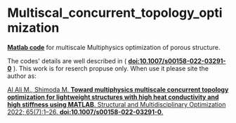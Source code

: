 # Multiscal_concurrent_topology_optimization
[**Matlab code**](https://static-content.springer.com/esm/art%3A10.1007%2Fs00158-022-03291-0/MediaObjects/158_2022_3291_MOESM1_ESM.pdf) for multiscale Multiphysics optimization of porous structure.

The codes' details are well described in ( **[doi:10.1007/s00158-022-03291-0](https://link.springer.com/article/10.1007/s00158-022-03291-0)** ).
This work is for reserch propuse only. When use it please site the author as:

[Al Ali M., Shimoda M. 
**Toward multiphysics multiscale concurrent topology optimization for lightweight structures with high heat conductivity and high stiffness using MATLAB**. 
Structural and Multidisciplinary Optimization 2022; 65(7):1–26. 
**doi:10.1007/s00158-022-03291-0**.](https://link.springer.com/article/10.1007/s00158-022-03291-0)
